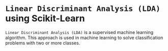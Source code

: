 # `Linear Discriminant Analysis (LDA)` using Scikit-Learn

`Linear Discriminant Analysis (LDA)` is a supervised machine learning algorithm. This approach is used in machine learning to solve classification problems with two or more classes.
